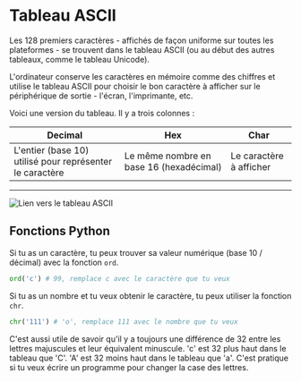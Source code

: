 # Tableau ASCII

Les 128 premiers caractères - affichés de façon uniforme sur toutes les plateformes - se trouvent dans le tableau ASCII (ou au début des autres tableaux, comme le tableau Unicode).

L'ordinateur conserve les caractères en mémoire comme des chiffres et utilise le tableau ASCII pour choisir le bon caractère à afficher sur le périphérique de sortie - l'écran, l'imprimante, etc.

Voici une version du tableau. Il y a trois colonnes :

Decimal | Hex | Char
--- | --- | ---
L'entier (base 10) utilisé pour représenter le caractère | Le même nombre en base 16 (hexadécimal) | Le caractère à afficher

---

![Lien vers le tableau ASCII](https://wayhome25.github.io/assets/post-img/cs/ASCII-Table.png)

## Fonctions Python

Si tu as un caractère, tu peux trouver sa valeur numérique (base 10 / décimal) avec la fonction `ord`.

```python
ord('c') # 99, remplace c avec le caractère que tu veux
```

Si tu as un nombre et tu veux obtenir le caractère, tu peux utiliser la fonction `chr`.

```python
chr('111') # 'o', remplace 111 avec le nombre que tu veux
```

C'est aussi utile de savoir qu'il y a toujours une différence de 32 entre les lettres majuscules et leur équivalent minuscule. 'c' est 32 plus haut dans le tableau que 'C'. 'A' est 32 moins haut dans le tableau que 'a'. C'est pratique si tu veux écrire un programme pour changer la case des lettres.
